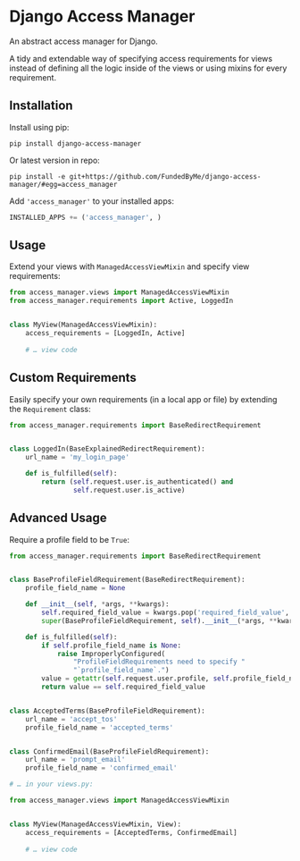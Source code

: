 Django Access Manager
=====================

An abstract access manager for Django.

A tidy and extendable way of specifying access requirements for views
instead of defining all the logic inside of the views or using mixins
for every requirement.

Installation
------------

Install using pip:

```
pip install django-access-manager
```

Or latest version in repo:

```
pip install -e git+https://github.com/FundedByMe/django-access-manager/#egg=access_manager
```

Add `'access_manager'` to your installed apps:

```python
INSTALLED_APPS += ('access_manager', )
```

Usage
-----

Extend your views with `ManagedAccessViewMixin` and specify view requirements:

```python
from access_manager.views import ManagedAccessViewMixin
from access_manager.requirements import Active, LoggedIn


class MyView(ManagedAccessViewMixin):
    access_requirements = [LoggedIn, Active]
    
    # … view code
```

Custom Requirements
-------------------

Easily specify your own requirements (in a local app or file) by extending the `Requirement` class:

```python
from access_manager.requirements import BaseRedirectRequirement


class LoggedIn(BaseExplainedRedirectRequirement):
    url_name = 'my_login_page'

    def is_fulfilled(self):
        return (self.request.user.is_authenticated() and
                self.request.user.is_active)
```

Advanced Usage
--------------

Require a profile field to be `True`:

```python
from access_manager.requirements import BaseRedirectRequirement


class BaseProfileFieldRequirement(BaseRedirectRequirement):
    profile_field_name = None

    def __init__(self, *args, **kwargs):
        self.required_field_value = kwargs.pop('required_field_value', True)
        super(BaseProfileFieldRequirement, self).__init__(*args, **kwargs)

    def is_fulfilled(self):
        if self.profile_field_name is None:
            raise ImproperlyConfigured(
                "ProfileFieldRequirements need to specify "
                "`profile_field_name`.")
        value = getattr(self.request.user.profile, self.profile_field_name)
        return value == self.required_field_value


class AcceptedTerms(BaseProfileFieldRequirement):
    url_name = 'accept_tos'
    profile_field_name = 'accepted_terms'


class ConfirmedEmail(BaseProfileFieldRequirement):
    url_name = 'prompt_email'
    profile_field_name = 'confirmed_email'

# … in your views.py:

from access_manager.views import ManagedAccessViewMixin


class MyView(ManagedAccessViewMixin, View):
    access_requirements = [AcceptedTerms, ConfirmedEmail]
    
    # … view code
 
```
